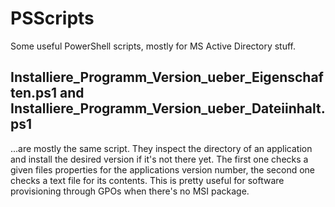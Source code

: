 # PSScripts
Some useful PowerShell scripts, mostly for MS Active Directory stuff.

## Installiere_Programm_Version_ueber_Eigenschaften.ps1 and Installiere_Programm_Version_ueber_Dateiinhalt.ps1
...are mostly the same script. They inspect the directory of an application and install the desired version if it's not there yet. The first one checks a given files properties for the applications version number, the second one checks a text file for its contents.
This is pretty useful for software provisioning through GPOs when there's no MSI package.
